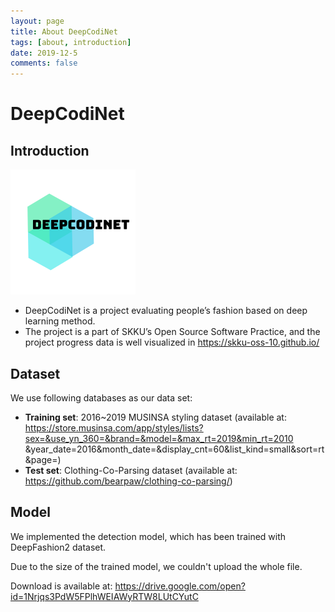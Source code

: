 ```yaml
---
layout: page
title: About DeepCodiNet
tags: [about, introduction]
date: 2019-12-5
comments: false
---
```


# DeepCodiNet
## Introduction
![ic_launcher](logo.png)
* DeepCodiNet is a project evaluating people’s fashion based on deep learning method.
* The project is a part of SKKU’s Open Source Software Practice,
and the project progress data is well visualized in https://skku-oss-10.github.io/

## Dataset

 We use following databases as our data set:
* **Training set**: 2016~2019 MUSINSA styling dataset 
(available at: https://store.musinsa.com/app/styles/lists?sex=&use_yn_360=&brand=&model=&max_rt=2019&min_rt=2010
&year_date=2016&month_date=&display_cnt=60&list_kind=small&sort=rt&page=)
* **Test set**: Clothing-Co-Parsing dataset 
(available at: https://github.com/bearpaw/clothing-co-parsing/)

## Model

We implemented the detection model, which has been trained with DeepFashion2 dataset. 

Due to the size of the trained model, we couldn't upload the whole file.

Download is available at: 
https://drive.google.com/open?id=1Nrjqs3PdW5FPlhWEIAWyRTW8LUtCYutC







